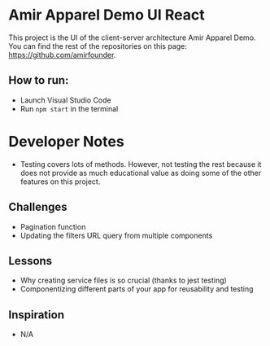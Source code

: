 # Amir Apparel Demo UI React

This project is the UI of the client-server architecture Amir Apparel Demo. You can find the rest of the repositories on this page: https://github.com/amirfounder.

## How to run:

- Launch Visual Studio Code
- Run `npm start` in the terminal

# Developer Notes

- Testing covers lots of methods. However, not testing the rest because it does not provide as much educational value as doing some of the other features on this project.

## Challenges

- Pagination function
- Updating the filters URL query from multiple components

## Lessons

- Why creating service files is so crucial (thanks to jest testing)
- Componentizing different parts of your app for reusability and testing

## Inspiration

- N/A

